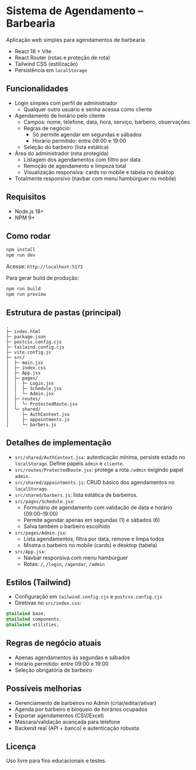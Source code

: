 # Sistema de Agendamento – Barbearia

Aplicação web simples para agendamentos de barbearia.

- React 18 + Vite
- React Router (rotas e proteção de rota)
- Tailwind CSS (estilização)
- Persistência em `localStorage`

## Funcionalidades

- Login simples com perfil de administrador
  - Qualquer outro usuário e senha acessa como cliente
- Agendamento de horário pelo cliente
  - Campos: nome, telefone, data, hora, serviço, barbeiro, observações
  - Regras de negócio:
    - Só permite agendar em segundas e sábados
    - Horário permitido: entre 09:00 e 19:00
  - Seleção do barbeiro (lista estática)
- Área do administrador (rota protegida)
  - Listagem dos agendamentos com filtro por data
  - Remoção de agendamento e limpeza total
  - Visualização responsiva: cards no mobile e tabela no desktop
- Totalmente responsivo (navbar com menu hambúrguer no mobile)

## Requisitos

- Node.js 18+
- NPM 9+

## Como rodar

```bash
npm install
npm run dev
```

Acesse: `http://localhost:5173`

Para gerar build de produção:

```bash
npm run build
npm run preview
```

## Estrutura de pastas (principal)

```
.
├─ index.html
├─ package.json
├─ postcss.config.cjs
├─ tailwind.config.cjs
├─ vite.config.js
├─ src/
│  ├─ main.jsx
│  ├─ index.css
│  ├─ App.jsx
│  ├─ pages/
│  │  ├─ Login.jsx
│  │  ├─ Schedule.jsx
│  │  └─ Admin.jsx
│  ├─ routes/
│  │  └─ ProtectedRoute.jsx
│  └─ shared/
│     ├─ AuthContext.jsx
│     ├─ appointments.js
│     └─ barbers.js
```

## Detalhes de implementação

- `src/shared/AuthContext.jsx`: autenticação mínima, persiste estado no `localStorage`. Define papéis `admin` e `cliente`.
- `src/routes/ProtectedRoute.jsx`: protege a rota `/admin` exigindo papel `admin`.
- `src/shared/appointments.js`: CRUD básico dos agendamentos no `localStorage`.
- `src/shared/barbers.js`: lista estática de barbeiros.
- `src/pages/Schedule.jsx`:
  - Formulário de agendamento com validação de data e horário (09:00–19:00)
  - Permite agendar apenas em segundas (1) e sábados (6)
  - Salva também o barbeiro escolhido
- `src/pages/Admin.jsx`:
  - Lista agendamentos, filtra por data, remove e limpa todos
  - Mostra o barbeiro no mobile (cards) e desktop (tabela)
- `src/App.jsx`:
  - Navbar responsiva com menu hambúrguer
  - Rotas: `/`, `/login`, `/agendar`, `/admin`

## Estilos (Tailwind)

- Configuração em `tailwind.config.cjs` e `postcss.config.cjs`
- Diretivas no `src/index.css`:

```css
@tailwind base;
@tailwind components;
@tailwind utilities;
```

## Regras de negócio atuais

- Apenas agendamentos às segundas e sábados
- Horário permitido: entre 09:00 e 19:00
- Seleção obrigatória de barbeiro

## Possíveis melhorias

- Gerenciamento de barbeiros no Admin (criar/editar/ativar)
- Agenda por barbeiro e bloqueio de horários ocupados
- Exportar agendamentos (CSV/Excel)
- Máscara/validação avançada para telefone
- Backend real (API + banco) e autenticação robusta

## Licença

Uso livre para fins educacionais e testes. 